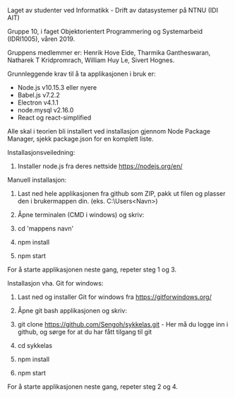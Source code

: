 Laget av studenter ved Informatikk - Drift av datasystemer på NTNU (IDI AIT)

Gruppe 10, i faget Objektorientert Programmering og Systemarbeid (IDRI1005), våren 2019.

Gruppens medlemmer er:
Henrik Hove Eide, Tharmika Gantheswaran, Natharek T Kridpromrach, William Huy Le, Sivert Hognes.

Grunnleggende krav til å ta applikasjonen i bruk er:
* Node.js v10.15.3 eller nyere
* Babel.js v7.2.2
* Electron v4.1.1
* node.mysql v2.16.0
* React og react-simplified

Alle skal i teorien bli installert ved installasjon gjennom Node Package Manager, sjekk package.json for en komplett liste.

Installasjonsveiledning:
1. Installer node.js fra deres nettside https://nodejs.org/en/

Manuell installasjon:
  1. Last ned hele applikasjonen fra github som ZIP, pakk ut filen og plasser den i brukermappen din. (eks. C:\Users\<Navn>)
  2. Åpne terminalen (CMD i windows) og skriv:
  
  1.  cd 'mappens navn' 
  2.  npm install
  3.  npm start
  
  For å starte applikasjonen neste gang, repeter steg 1 og 3.
  
 
 Installasjon vha. Git for windows:
 1. Last ned og installer Git for windows fra https://gitforwindows.org/
 2. Åpne git bash applikasjonen og skriv:
 
  1. git clone https://github.com/Sengoh/sykkelas.git - Her må du logge inn i github, og sørge for at du har fått tilgang til git
  2. cd sykkelas
  3. npm install
  4. npm start
  
  For å starte applikasjonen neste gang, repeter steg 2 og 4.
 
    
    
    
  



